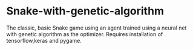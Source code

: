 # Snake-with-genetic-algorithm
The classic, basic Snake game using an agent trained using a neural net with genetic algorithm as the optimizer.
Requires installation of tensorflow,keras and pygame.
